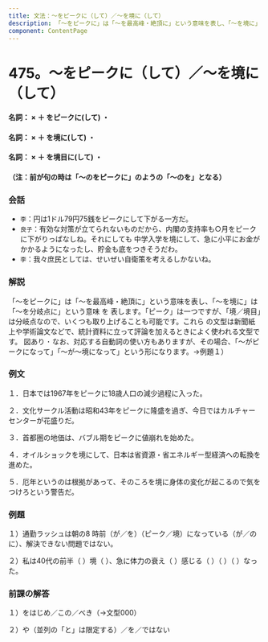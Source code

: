 ```yaml
---
title: 文法：～をピークに（して）／～を境に（して）
description: 「～をピークに」は「～を最高峰・絶頂に」という意味を表し、「～を境に」は「～を分岐点に」という意味 を 表します。「ピーク」は一つですが、「境／境目」は分岐点なので、いくつも取り上げることも可能です。これら の文型は新聞紙上や学術論文などで、統計資料に立って評論を加えるときによく使われる文型です。
component: ContentPage
---
```



# 475。～をピークに（して）／～を境に（して）
#### 名詞： × ＋ をピークに(して) ・
#### 名詞： × ＋ を境に(して) ・
#### 名詞： × ＋ を境目に(して) ・
#### （注：前が句の時は「～のをピークに」のようの「～のを」となる）
### 会話
- `李`：円は1ドル79円75銭をピークにして下がる一方だ。
- `良子`：有効な対策が立てられないものだから、内閣の支持率も○月をピークに下がりっぱなしね。それにしても 中学入学を境にして、急に小平にお金がかかるようになったし、貯金も底をつきそうだわ。
- `李`：我々庶民としては、せいぜい自衛策を考えるしかないね。
### 解説
「～をピークに」は「～を最高峰・絶頂に」という意味を表し、「～を境に」は「～を分岐点に」という意味 を 表します。「ピーク」は一つですが、「境／境目」は分岐点なので、いくつも取り上げることも可能です。これら の文型は新聞紙上や学術論文などで、統計資料に立って評論を加えるときによく使われる文型です。
図あり ･ なお、対応する自動詞の使い方もありますが、その場合、「～がピークになって」「～が～境になって」という形になります。→例題１）
### 例文
１．日本では1967年をピークに18歳人口の減少過程に入った。

２．文化サークル活動は昭和43年をピークに隆盛を過ぎ、今日ではカルチャーセンターが花盛りだ。

３．首都圏の地価は、バブル期をピークに値崩れを始めた。

４．オイルショックを境にして、日本は省資源・省エネルギー型経済への転換を進めた。

５．厄年というのは根拠があって、そのころを境に身体の変化が起こるので気をつけろという警告だ。
### 例題
１）通勤ラッシュは朝の8 時前（が／を）（ピーク／境）になっている（が／のに）、解決できない問題ではない。

２）私は40代の前半（ ）境（ ）、急に体力の衰え（ ）感じる（ ）（ ）（ ）なった。
### 前課の解答
１）をはじめ／この／べき（→文型000）

２）や（並列の「と」は限定する）／を／ではない
